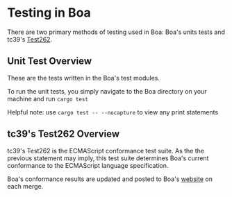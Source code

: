 # Testing in Boa

There are two primary methods of testing used in Boa: Boa's units tests and tc39's [Test262](test262).

## Unit Test Overview

These are the tests written in the Boa's test modules.

To run the unit tests, you simply navigate to the Boa directory on your machine and run `cargo test`

Helpful note: use `cargo test -- --nocapture` to view any print statements 

## tc39's Test262 Overview

tc39's Test262 is the ECMAScript conformance test suite. As the the previous 
statement may imply, this test suite determines Boa's current conformance to 
the ECMAScript language specification.

Boa's conformance results are updated and posted to Boa's [website](conformance)
on each merge.

[test262]: https://github.com/tc39/test262
[conformance]: https://boa-dev.github.io/boa/test262/
